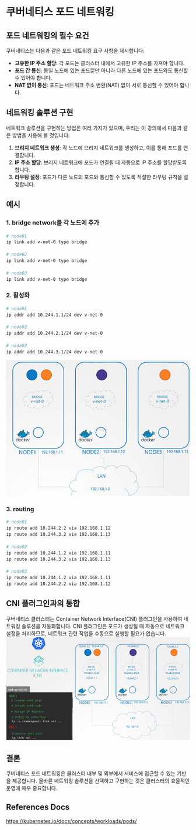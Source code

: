 # 쿠버네티스 포드 네트워킹

## 포드 네트워킹의 필수 요건

쿠버네티스는 다음과 같은 포드 네트워킹 요구 사항을 제시합니다:

- **고유한 IP 주소 할당**: 각 포드는 클러스터 내에서 고유한 IP 주소를 가져야 합니다.
- **포드 간 통신**: 동일 노드에 있는 포드뿐만 아니라 다른 노드에 있는 포드와도 통신할 수 있어야 합니다.
- **NAT 없이 통신**: 포드는 네트워크 주소 변환(NAT) 없이 서로 통신할 수 있어야 합니다.

## 네트워킹 솔루션 구현

네트워크 솔루션을 구현하는 방법은 여러 가지가 있으며, 우리는 이 강의에서 다음과 같은 방법을 사용해 볼 것입니다:

1. **브리지 네트워크 생성**: 각 노드에 브리지 네트워크를 생성하고, 이를 통해 포드를 연결합니다.
2. **IP 주소 할당**: 브리지 네트워크에 포드가 연결될 때 자동으로 IP 주소를 할당받도록 합니다.
3. **라우팅 설정**: 포드가 다른 노드의 포드와 통신할 수 있도록 적절한 라우팅 규칙을 설정합니다.

## 예시

### 1. bridge network를 각 노드에 추가

```bash
# node01
ip link add v-net-0 type bridge

# node02
ip link add v-net-0 type bridge

# node03
ip link add v-net-0 type bridge
```

### 2. 활성화

```bash
# node01
ip addr add 10.244.1.1/24 dev v-net-0

# node02
ip addr add 10.244.2.1/24 dev v-net-0

# node03
ip addr add 10.244.3.1/24 dev v-net-0
```

![](2024-04-21-15-04-07.png)

### 3. routing

```bash
# node01
ip route add 10.244.2.2 via 192.168.1.12
ip route add 10.244.3.2 via 192.168.1.13

# node02
ip route add 10.244.1.2 via 192.168.1.11
ip route add 10.244.3.2 via 192.168.1.13

# node03
ip route add 10.244.1.2 via 192.168.1.11
ip route add 10.244.2.2 via 192.168.1.12
```

## CNI 플러그인과의 통합

쿠버네티스 클러스터는 Container Network Interface(CNI) 플러그인을 사용하여 네트워킹 솔루션을 자동화합니다. CNI 플러그인은 포드가 생성될 때 자동으로 네트워크 설정을 처리하므로, 네트워크 관련 작업을 수동으로 실행할 필요가 없습니다.
![](2024-04-21-15-05-11.png)

## 결론

쿠버네티스 포드 네트워킹은 클러스터 내부 및 외부에서 서비스에 접근할 수 있는 기반을 제공합니다. 올바른 네트워킹 솔루션을 선택하고 구현하는 것은 클러스터의 효율적인 운영에 매우 중요합니다.

## References Docs

https://kubernetes.io/docs/concepts/workloads/pods/
